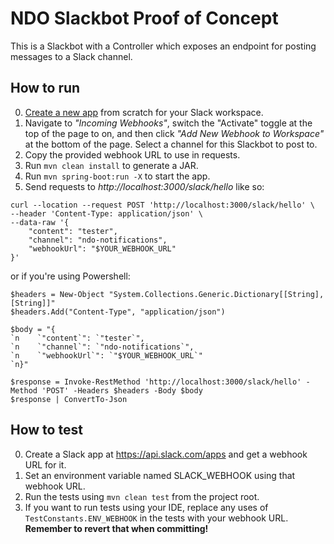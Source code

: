 # NDO Slackbot Proof of Concept

This is a Slackbot with a Controller which exposes an endpoint for posting messages to a Slack channel.

## How to run
0. [Create a new app](https://api.slack.com/apps/) from scratch for your Slack workspace. 
1. Navigate to *"Incoming Webhooks"*, switch the "Activate" toggle at the top of the page to on, and then click *"Add New Webhook to Workspace"* at the bottom of the page. Select a channel for this Slackbot to post to.
2. Copy the provided webhook URL to use in requests.
3. Run `mvn clean install` to generate a JAR.
4. Run `mvn spring-boot:run -X` to start the app.
5. Send requests to *http://localhost:3000/slack/hello* like so:

  ```
  curl --location --request POST 'http://localhost:3000/slack/hello' \
  --header 'Content-Type: application/json' \
  --data-raw '{
      "content": "tester",
      "channel": "ndo-notifications",
      "webhookUrl": "$YOUR_WEBHOOK_URL"
  }'
  ```

or if you're using Powershell:

  ```
  $headers = New-Object "System.Collections.Generic.Dictionary[[String],[String]]"
  $headers.Add("Content-Type", "application/json")

  $body = "{
  `n    `"content`": `"tester`",
  `n    `"channel`": `"ndo-notifications`",
  `n    `"webhookUrl`": `"$YOUR_WEBHOOK_URL`"
  `n}"

  $response = Invoke-RestMethod 'http://localhost:3000/slack/hello' -Method 'POST' -Headers $headers -Body $body
  $response | ConvertTo-Json
  ```

## How to test
0. Create a Slack app at https://api.slack.com/apps and get a webhook URL for it.
1. Set an environment variable named SLACK_WEBHOOK using that webhook URL.
2. Run the tests using `mvn clean test` from the project root.
3. If you want to run tests using your IDE, replace any uses of `TestConstants.ENV_WEBHOOK` in the tests with your webhook URL. **Remember to revert that when committing!**